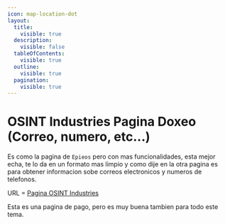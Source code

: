 ```yaml
---
icon: map-location-dot
layout:
  title:
    visible: true
  description:
    visible: false
  tableOfContents:
    visible: true
  outline:
    visible: true
  pagination:
    visible: true
---
```


# OSINT Industries Pagina Doxeo (Correo, numero, etc...)

Es como la pagina de `Epieos` pero con mas funcionalidades, esta mejor echa, te lo da en un formato mas limpio y como dije en la otra pagina es para obtener informacion sobe correos electronicos y numeros de telefonos.

URL = [Pagina OSINT Industries](https://www.osint.industries)

Esta es una pagina de pago, pero es muy buena tambien para todo este tema.
